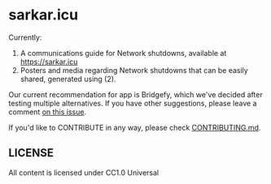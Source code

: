 # sarkar.icu

Currently:

1. A communications guide for Network shutdowns, available at <https://sarkar.icu>
1. Posters and media regarding Network shutdowns that can be easily shared, generated using (2).

Our current recommendation for app is Bridgefy, which we've decided after testing multiple alternatives.
If you have other suggestions, please leave a comment [on this issue](#16).

If you'd like to CONTRIBUTE in any way, please check [CONTRIBUTING.md](CONTRIBUTING.md).

## LICENSE

All content is licensed under CC1.0 Universal